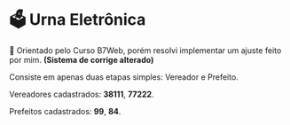 # 🗳 Urna Eletrônica
📌 Orientado pelo Curso B7Web, porém resolvi implementar um ajuste feito por mim.
**(Sistema de corrige alterado)**

Consiste em apenas duas etapas simples: Vereador e Prefeito.

Vereadores cadastrados: **38111**, **77222**.

Prefeitos cadastrados: **99**, **84**.
